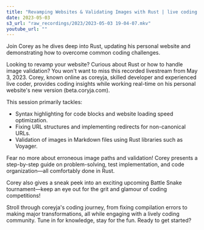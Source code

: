 ```yaml
---
title: "Revamping Websites & Validating Images with Rust | live coding session with Coreyja"
date: 2023-05-03
s3_url: "raw_recordings/2023/2023-05-03 19-04-07.mkv"
youtube_url: ""
---
```


Join Corey as he dives deep into Rust, updating his personal website and demonstrating how to overcome common coding challenges.

Looking to revamp your website? Curious about Rust or how to handle image validation? You won't want to miss this recorded livestream from May 3, 2023. Corey, known online as coreyja, skilled developer and experienced live coder, provides coding insights while working real-time on his personal website's new version (beta.coryja.com).

This session primarily tackles:

- Syntax highlighting for code blocks and website loading speed optimization.
- Fixing URL structures and implementing redirects for non-canonical URLs.
- Validation of images in Markdown files using Rust libraries such as Voyager.

Fear no more about erroneous image paths and validation! Corey presents a step-by-step guide on problem-solving, test implementation, and code organization—all comfortably done in Rust.

Corey also gives a sneak peek into an exciting upcoming Battle Snake tournament—keep an eye out for the grit and glamour of coding competitions!

Stroll through coreyja's coding journey, from fixing compilation errors to making major transformations, all while engaging with a lively coding community. Tune in for knowledge, stay for the fun. Ready to get started?
